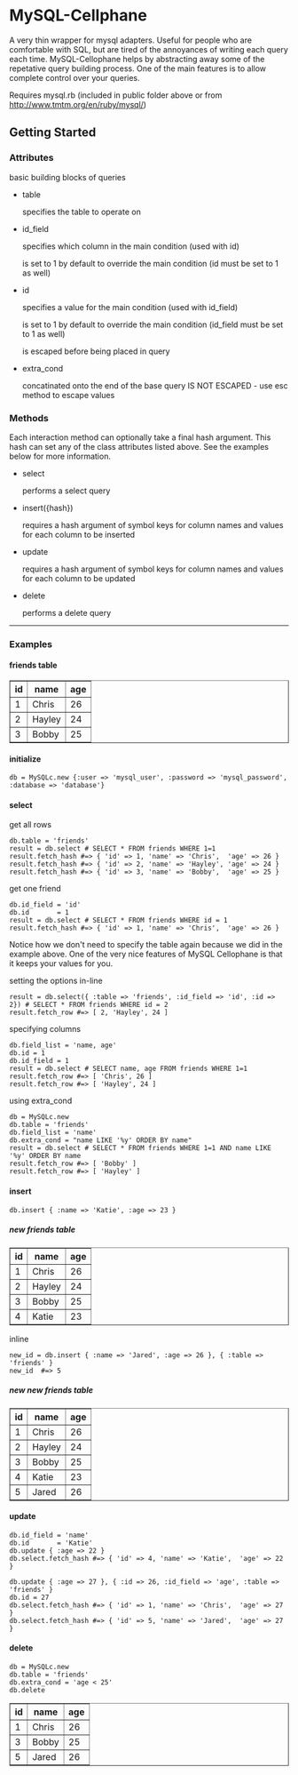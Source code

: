 MySQL-Cellphane
==============
A very thin wrapper for mysql adapters. Useful for people who are comfortable with SQL, but 
are tired of the annoyances of writing each query each time. MySQL-Cellophane helps by 
abstracting away some of the repetative query building process. One of the main features 
is to allow complete control over your queries.

Requires mysql.rb (included in public folder above or from http://www.tmtm.org/en/ruby/mysql/)

Getting Started
---------------

### Attributes

basic building blocks of queries

- table

  specifies the table to operate on

- id_field

  specifies which column in the main condition (used with id)

  is set to 1 by default to override the main condition (id must be set to 1 as well)

- id

  specifies a value for the main condition (used with id_field)

  is set to 1 by default to override the main condition (id_field must be set to 1 as well)

  is escaped before being placed in query

- extra_cond

  concatinated onto the end of the base query
  IS NOT ESCAPED - use esc method to escape values

### Methods

Each interaction method can optionally take a final hash argument. This hash can set any of 
the class attributes listed above. See the examples below for more information.

- select

  performs a select query

- insert({hash})

  requires a hash argument of symbol keys for column names and values for each column 
  to be inserted
- update

  requires a hash argument of symbol keys for column names and values for each column 
  to be updated

- delete
  
  performs a delete query

------

### Examples
#### friends table

<table border=1 >
  <thead>
    <th>id
    <th>name</th>
    <th>age</th>
  </thead>
  <tbody>
    <tr> 
      <td>1
      <td>Chris</td>
      <td>26</td>
    </tr>
    <tr>
      <td>2</td>
      <td>Hayley</td>
      <td>24</td>
    </tr>
    <tr>
      <td>3</td>
      <td>Bobby</td>
      <td>25</td>
    </tr>
  </tbody>
</table>

#### initialize

    db = MySQLc.new {:user => 'mysql_user', :password => 'mysql_password', :database => 'database'}

#### select

get all rows

    db.table = 'friends' 
    result = db.select # SELECT * FROM friends WHERE 1=1
    result.fetch_hash #=> { 'id' => 1, 'name' => 'Chris',  'age' => 26 }
    result.fetch_hash #=> { 'id' => 2, 'name' => 'Hayley', 'age' => 24 }
    result.fetch_hash #=> { 'id' => 3, 'name' => 'Bobby',  'age' => 25 }

get one friend

    db.id_field = 'id'
    db.id       = 1
    result = db.select # SELECT * FROM friends WHERE id = 1
    result.fetch_hash #=> { 'id' => 1, 'name' => 'Chris',  'age' => 26 }

Notice how we don't need to specify the table again because we did in the example above. One of the very 
nice features of MySQL Cellophane is that it keeps your values for you. 

setting the options in-line

    result = db.select({ :table => 'friends', :id_field => 'id', :id => 2}) # SELECT * FROM friends WHERE id = 2
    result.fetch_row #=> [ 2, 'Hayley', 24 ]

specifying columns

    db.field_list = 'name, age'
    db.id = 1
    db.id_field = 1
    result = db.select # SELECT name, age FROM friends WHERE 1=1
    result.fetch_row #=> [ 'Chris', 26 ]
    result.fetch_row #=> [ 'Hayley', 24 ]

using extra_cond

    db = MySQLc.new
    db.table = 'friends'
    db.field_list = 'name'
    db.extra_cond = "name LIKE '%y' ORDER BY name"
    result = db.select # SELECT * FROM friends WHERE 1=1 AND name LIKE '%y' ORDER BY name
    result.fetch_row #=> [ 'Bobby' ]
    result.fetch_row #=> [ 'Hayley' ]

    
#### insert

    db.insert { :name => 'Katie', :age => 23 }

##### new friends table

<table border=1 >
  <thead>
    <th>id
    <th>name</th>
    <th>age</th>
  </thead>
  <tbody>
    <tr> 
      <td>1
      <td>Chris</td>
      <td>26</td>
    </tr>
    <tr>
      <td>2</td>
      <td>Hayley</td>
      <td>24</td>
    </tr>
    <tr>
      <td>3</td>
      <td>Bobby</td>
      <td>25</td>
    </tr>
    <tr>
      <td>4</td>
      <td>Katie</td>
      <td>23</td>
    </tr>
  </tbody>
</table>

inline

    new_id = db.insert { :name => 'Jared', :age => 26 }, { :table => 'friends' }
    new_id  #=> 5

##### new new friends table

<table border=1 >
  <thead>
    <th>id
    <th>name</th>
    <th>age</th>
  </thead>
  <tbody>
    <tr> 
      <td>1
      <td>Chris</td>
      <td>26</td>
    </tr>
    <tr>
      <td>2</td>
      <td>Hayley</td>
      <td>24</td>
    </tr>
    <tr>
      <td>3</td>
      <td>Bobby</td>
      <td>25</td>
    </tr>
    <tr>
      <td>4</td>
      <td>Katie</td>
      <td>23</td>
    </tr>
    <tr>
      <td>5</td>
      <td>Jared</td>
      <td>26</td>
    </tr>
  </tbody>
</table>

#### update

    db.id_field = 'name'
    db.id       = 'Katie'
    db.update { :age => 22 }
    db.select.fetch_hash #=> { 'id' => 4, 'name' => 'Katie',  'age' => 22 }

    db.update { :age => 27 }, { :id => 26, :id_field => 'age', :table => 'friends' }
    db.id = 27
    db.select.fetch_hash #=> { 'id' => 1, 'name' => 'Chris',  'age' => 27 }
    db.select.fetch_hash #=> { 'id' => 5, 'name' => 'Jared',  'age' => 27 }

#### delete

    db = MySQLc.new
    db.table = 'friends'
    db.extra_cond = 'age < 25'
    db.delete

<table border=1 >
  <thead>
    <th>id
    <th>name</th>
    <th>age</th>
  </thead>
  <tbody>
    <tr> 
      <td>1
      <td>Chris</td>
      <td>26</td>
    </tr>
    <tr>
      <td>3</td>
      <td>Bobby</td>
      <td>25</td>
    </tr>
    <tr>
      <td>5</td>
      <td>Jared</td>
      <td>26</td>
    </tr>
  </tbody>
</table>

